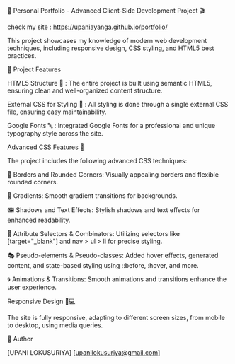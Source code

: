 🎥 Personal Portfolio - Advanced Client-Side Development Project 🎬

check my site : https://upaniayanga.github.io/portfolio/

This project showcases my knowledge of modern web development techniques, including responsive design, CSS styling, and HTML5 best practices.

🚀 Project Features

HTML5 Structure 🧩 :
The entire project is built using semantic HTML5, ensuring clean and well-organized content structure.

External CSS for Styling 🎨 :
All styling is done through a single external CSS file, ensuring easy maintainability.

Google Fonts 🔤 :
Integrated Google Fonts for a professional and unique typography style across the site.

Advanced CSS Features 🎉

The project includes the following advanced CSS techniques:

🔲 Borders and Rounded Corners: 
Visually appealing borders and flexible rounded corners.

🌈 Gradients: 
Smooth gradient transitions for backgrounds.

🖼 Shadows and Text Effects: 
Stylish shadows and text effects for enhanced readability.

🎯 Attribute Selectors & Combinators:
Utilizing selectors like [target="_blank"] and nav > ul > li for precise styling.

🎭 Pseudo-elements & Pseudo-classes: 
Added hover effects, generated content, and state-based styling using ::before, :hover, and more.

🌀 Animations & Transitions: 
Smooth animations and transitions enhance the user experience.

Responsive Design 📱💻

The site is fully responsive, adapting to different screen sizes, from mobile to desktop, using media queries.

📝 Author

[UPANI LOKUSURIYA]
[upanilokusuriya@gmail.com]
